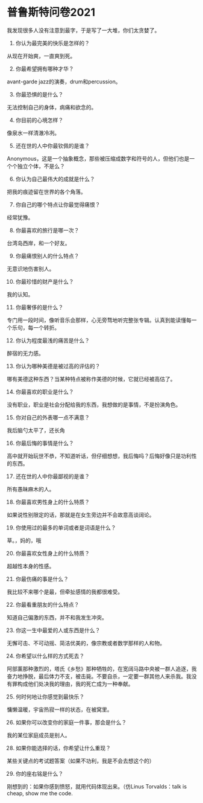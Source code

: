 # 普鲁斯特问卷2021

我发现很多人没有注意到最字，于是写了一大堆，你们太贪婪了。

1. 你认为最完美的快乐是怎样的？

从现在开始爽，一直爽到死。

2. 你最希望拥有哪种才华？

avant-garde jazz的演奏，drum和percussion。

3. 你最恐惧的是什么？

无法控制自己的身体，病痛和欲念的。

4. 你目前的心境怎样？

像泉水一样清澈冷冽。

5. 还在世的人中你最钦佩的是谁？

Anonymous，这是一个抽象概念，那些被压缩成数字和符号的人，但他们也是一个个独立个体，不是么？

6. 你认为自己最伟大的成就是什么？

把我的痕迹留在世界的各个角落。

7. 你自己的哪个特点让你最觉得痛恨？

经常犹豫。

8. 你最喜欢的旅行是哪一次？

台湾岛西岸，和一个好友。

9. 你最痛恨别人的什么特点？

无意识地伤害别人。

10. 你最珍惜的财产是什么？

我的认知。

11. 你最奢侈的是什么？

专门用一段时间，像听音乐会那样，心无旁骛地听完整张专辑。认真到能读懂每一个乐句，每一个转折。

12. 你认为程度最浅的痛苦是什么？

醉宿的无力感。

13. 你认为哪种美德是被过高的评估的？

哪有美德这种东西？当某种特点被称作美德的时候，它就已经被高估了。

14. 你最喜欢的职业是什么？

没有职业，职业是社会分配给我的东西，我想做的是事情，不是扮演角色。

15. 你对自己的外表哪一点不满意？

我后脑勺太平了，还长角

16. 你最后悔的事情是什么？

高中就开始玩世不恭，不知道听话，但仔细想想，我后悔吗？后悔好像只是功利性的东西。

17. 还在世的人中你最鄙视的是谁？

所有愚昧麻木的人。

18. 你最喜欢男性身上的什么特质？

如果说性别限定的话，那就是在女生旁边并不会故意高谈阔论。

19. 你使用过的最多的单词或者是词语是什么？

草。，妈的，哦

20. 你最喜欢女性身上的什么特质？

超越性本身的性感。

21. 你最伤痛的事是什么？

我比较不来哪个是最，但牵扯感情的我都很难受。

22. 你最看重朋友的什么特点？

知道自己偏激的东西，并不和我发生冲突。

23. 你这一生中最爱的人或东西是什么？

无懈可击、不可动摇、简洁优美的，像宗教或者数学那样的人和物。

24. 你希望以什么样的方式死去？

阿部薰那种激烈的，塔氏《乡愁》那种牺牲的，在宽阔马路中央被一群人追逐，我奋力地挣脱，最后体力不支，被击毙。不要自杀，一定要一群其他人来杀我。我没有罪构成他们处决我的理由，我的死亡成为一种奉献。

25. 何时何地让你感觉到最快乐？

慵懒温暖，宇宙热寂一样的状态，在被窝里。

26. 如果你可以改变你的家庭一件事，那会是什么？

我的某位家庭成员是别人。

28. 如果你能选择的话，你希望让什么重现？

某些关键点的考试题答案（如果不功利，我是不会去想这个的）

29. 你的座右铭是什么？

刚想到的：如果你感到愤怒，就用代码体现出来。（仿Linus Torvalds：talk is cheap, show me the code.
